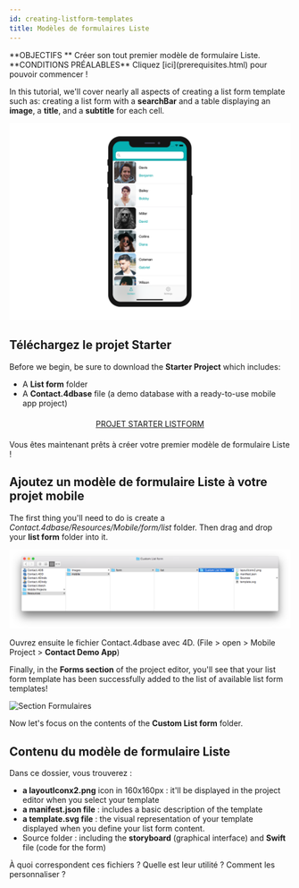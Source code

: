 ```yaml
---
id: creating-listform-templates
title: Modèles de formulaires Liste
---
```


<div markdown="1" class = "objectives">
**OBJECTIFS **
Créer son tout premier modèle de formulaire Liste.
</div>

<div markdown="1" class = "prerequisites">
**CONDITIONS PRÉALABLES**
Cliquez [ici](prerequisites.html) pour pouvoir commencer !
</div>

In this tutorial, we'll cover nearly all aspects of creating a list form template such as: creating a list form with a **searchBar** and a table displaying an **image**, a **title**, and a **subtitle** for each cell.

![List form template final result](assets/custom-listform/custom-template-final-result.png)

## Téléchargez le projet Starter

Before we begin, be sure to download the **Starter Project** which includes:

* A **List form** folder
* A **Contact.4dbase** file (a demo database with a ready-to-use mobile app project)

<div markdown="1" style="text-align: center; margin-top: 20px; margin-bottom: 20px">
<a class="button"
href="https://github.com/4d-for-ios/tutorial-CustomListFormStarter/archive/4702619ed628a98f7cba5aacc08b6302d4bb8f86.zip">PROJET STARTER LISTFORM</a>
</div>

Vous êtes maintenant prêts à créer votre premier modèle de formulaire Liste !

## Ajoutez un modèle de formulaire Liste à votre projet mobile

The first thing you'll need to do is create a *Contact.4dbase/Resources/Mobile/form/list* folder. Then drag and drop your **list form** folder into it.

![Mobile folder list form template](assets/custom-listform/mobile-folder-custom-template.png)

Ouvrez ensuite le fichier Contact.4dbase avec 4D. (File > open > Mobile Project > **Contact Demo App**)

Finally, in the **Forms section** of the project editor, you'll see that your list form template has been successfully added to the list of available list form templates!

![Section Formulaires](assets/en/custom-listform/custom-listform-template.png)

Now let's focus on the contents of the **Custom List form** folder.

## Contenu du modèle de formulaire Liste

Dans ce dossier, vous trouverez :

* **a layoutIconx2.png** icon in 160x160px : it'll be displayed in the project editor when you select your template
* **a manifest.json file** : includes a basic description of the template
* **a template.svg file** : the visual representation of your template displayed when you define your list form content.
* Source folder : including the **storyboard** (graphical interface) and **Swift** file (code for the form)

À quoi correspondent ces fichiers ? Quelle est leur utilité ? Comment les personnaliser ?

